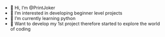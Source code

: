 - 👋 Hi, I’m @PrintJoker
- 👀 I’m interested in developing beginner level projects
- 🌱 I’m currently learning python
- 🌅 Want to develop my 1st project therefore started to explore the world of coding

<!---
PrintJoker/PrintJoker is a ✨ special ✨ repository because its `README.md` (this file) appears on your GitHub profile.
You can click the Preview link to take a look at your changes.
--->
